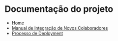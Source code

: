 # Documentação do projeto

- [Home](index.md)
- [Manual de Integração de Novos Colaboradores](manual.md)
- [Processo de Deployment](deployment.md)